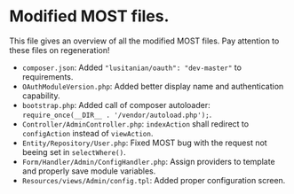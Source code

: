 # Modified MOST files.
This file gives an overview of all the modified MOST files. Pay attention to these files on regeneration!

- `composer.json`: Added `"lusitanian/oauth": "dev-master"` to requirements.
- `OAuthModuleVersion.php`: Added better display name and authentication capability.
- `bootstrap.php`: Added call of composer autoloader: `require_once(__DIR__ . '/vendor/autoload.php');`.
- `Controller/AdminController.php`: `indexAction` shall redirect to `configAction` instead of `viewAction`.
- `Entity/Repository/User.php`: Fixed MOST bug with the request not beeing set in `selectWhere()`.
- `Form/Handler/Admin/ConfigHandler.php`: Assign providers to template and properly save module variables.
- `Resources/views/Admin/config.tpl`: Added proper configuration screen.